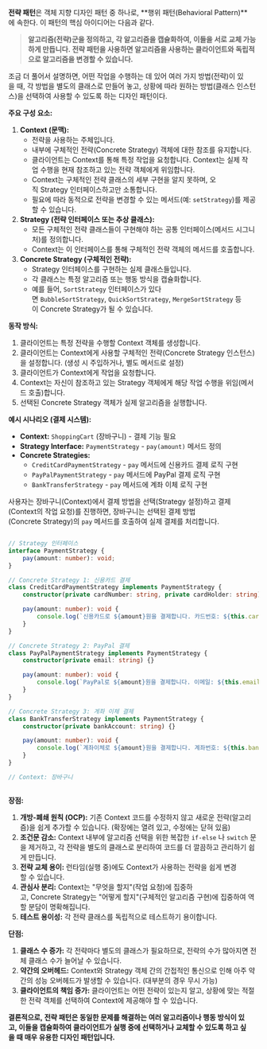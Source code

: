 **전략 패턴**은 객체 지향 디자인 패턴 중 하나로, **행위 패턴(Behavioral Pattern)**에 속한다. 이 패턴의 핵심 아이디어는 다음과 같다.

> **알고리즘(전략)군을 정의하고, 각 알고리즘을 캡슐화하여, 이들을 서로 교체 가능하게 만듭니다. 전략 패턴을 사용하면 알고리즘을 사용하는 클라이언트와 독립적으로 알고리즘을 변경할 수 있습니다.**

조금 더 풀어서 설명하면, 어떤 작업을 수행하는 데 있어 여러 가지 방법(전략)이 있을 때, 각 방법을 별도의 클래스로 만들어 놓고, 상황에 따라 원하는 방법(클래스 인스턴스)을 선택하여 사용할 수 있도록 하는 디자인 패턴이다.

**주요 구성 요소:**

1. **Context (문맥):**
    - 전략을 사용하는 주체입니다.
    - 내부에 구체적인 전략(Concrete Strategy) 객체에 대한 참조를 유지합니다.
    - 클라이언트는 Context를 통해 특정 작업을 요청합니다. Context는 실제 작업 수행을 현재 참조하고 있는 전략 객체에게 위임합니다.
    - Context는 구체적인 전략 클래스의 세부 구현을 알지 못하며, 오직 Strategy 인터페이스하고만 소통합니다.
    - 필요에 따라 동적으로 전략을 변경할 수 있는 메서드(예: `setStrategy`)를 제공할 수 있습니다.
2. **Strategy (전략 인터페이스 또는 추상 클래스):**
    - 모든 구체적인 전략 클래스들이 구현해야 하는 공통 인터페이스(메서드 시그니처)를 정의합니다.
    - Context는 이 인터페이스를 통해 구체적인 전략 객체의 메서드를 호출합니다.
3. **Concrete Strategy (구체적인 전략):**
    - Strategy 인터페이스를 구현하는 실제 클래스들입니다.
    - 각 클래스는 특정 알고리즘 또는 행동 방식을 캡슐화합니다.
    - 예를 들어, `SortStrategy` 인터페이스가 있다면 `BubbleSortStrategy`, `QuickSortStrategy`, `MergeSortStrategy` 등이 Concrete Strategy가 될 수 있습니다.

**동작 방식:**

1. 클라이언트는 특정 전략을 수행할 Context 객체를 생성합니다.
2. 클라이언트는 Context에게 사용할 구체적인 전략(Concrete Strategy 인스턴스)을 설정합니다. (생성 시 주입하거나, 별도 메서드로 설정)
3. 클라이언트가 Context에게 작업을 요청합니다.
4. Context는 자신이 참조하고 있는 Strategy 객체에게 해당 작업 수행을 위임(메서드 호출)합니다.
5. 선택된 Concrete Strategy 객체가 실제 알고리즘을 실행합니다.

**예시 시나리오 (결제 시스템):**

- **Context:** `ShoppingCart` (장바구니) - 결제 기능 필요
- **Strategy Interface:** `PaymentStrategy` - `pay(amount)` 메서드 정의
- **Concrete Strategies:**
    - `CreditCardPaymentStrategy` - `pay` 메서드에 신용카드 결제 로직 구현
    - `PayPalPaymentStrategy` - `pay` 메서드에 PayPal 결제 로직 구현
    - `BankTransferStrategy` - `pay` 메서드에 계좌 이체 로직 구현

사용자는 장바구니(Context)에서 결제 방법을 선택(Strategy 설정)하고 결제(Context의 작업 요청)를 진행하면, 장바구니는 선택된 결제 방법(Concrete Strategy)의 `pay` 메서드를 호출하여 실제 결제를 처리합니다.

``` ts

// Strategy 인터페이스
interface PaymentStrategy {
    pay(amount: number): void;
}

// Concrete Strategy 1: 신용카드 결제
class CreditCardPaymentStrategy implements PaymentStrategy {
    constructor(private cardNumber: string, private cardHolder: string) {}

    pay(amount: number): void {
        console.log(`신용카드로 ${amount}원을 결제합니다. 카드번호: ${this.cardNumber}, 카드소유자: ${this.cardHolder}`);
    }
}

// Concrete Strategy 2: PayPal 결제
class PayPalPaymentStrategy implements PaymentStrategy {
    constructor(private email: string) {}

    pay(amount: number): void {
        console.log(`PayPal로 ${amount}원을 결제합니다. 이메일: ${this.email}`);
    }
}

// Concrete Strategy 3: 계좌 이체 결제
class BankTransferStrategy implements PaymentStrategy {
    constructor(private bankAccount: string) {}

    pay(amount: number): void {
        console.log(`계좌이체로 ${amount}원을 결제합니다. 계좌번호: ${this.bankAccount}`);
    }
}

// Context: 장바구니



```


**장점:**

1. **개방-폐쇄 원칙 (OCP):** 기존 Context 코드를 수정하지 않고 새로운 전략(알고리즘)을 쉽게 추가할 수 있습니다. (확장에는 열려 있고, 수정에는 닫혀 있음)
2. **조건문 감소:** Context 내부에 알고리즘 선택을 위한 복잡한 `if-else` 나 `switch` 문을 제거하고, 각 전략을 별도의 클래스로 분리하여 코드를 더 깔끔하고 관리하기 쉽게 만듭니다.
3. **전략 교체 용이:** 런타임(실행 중)에도 Context가 사용하는 전략을 쉽게 변경할 수 있습니다.
4. **관심사 분리:** Context는 "무엇을 할지"(작업 요청)에 집중하고, Concrete Strategy는 "어떻게 할지"(구체적인 알고리즘 구현)에 집중하여 역할 분담이 명확해집니다.
5. **테스트 용이성:** 각 전략 클래스를 독립적으로 테스트하기 용이합니다.

**단점:**

1. **클래스 수 증가:** 각 전략마다 별도의 클래스가 필요하므로, 전략의 수가 많아지면 전체 클래스 수가 늘어날 수 있습니다.
2. **약간의 오버헤드:** Context와 Strategy 객체 간의 간접적인 통신으로 인해 아주 약간의 성능 오버헤드가 발생할 수 있습니다. (대부분의 경우 무시 가능)
3. **클라이언트의 책임 증가:** 클라이언트는 어떤 전략이 있는지 알고, 상황에 맞는 적절한 전략 객체를 선택하여 Context에 제공해야 할 수 있습니다.

**결론적으로, 전략 패턴은 동일한 문제를 해결하는 여러 알고리즘이나 행동 방식이 있고, 이들을 캡슐화하여 클라이언트가 실행 중에 선택하거나 교체할 수 있도록 하고 싶을 때 매우 유용한 디자인 패턴입니다.**